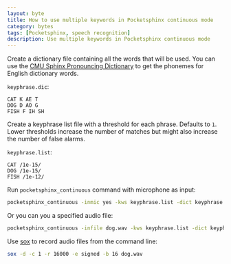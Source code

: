 ```yaml
---
layout: byte
title: How to use multiple keywords in Pocketsphinx continuous mode
category: bytes
tags: [Pocketsphinx, speech recognition]
description: Use multiple keywords in Pocketsphinx continuous mode
---
```

Create a dictionary file containing all the words that will be used. You can use the [CMU Sphinx Pronouncing Dictionary](http://svn.code.sf.net/p/cmusphinx/code/trunk/cmudict/sphinxdict/) to get the phonemes for English dictionary words.

`keyphrase.dic`:

```text
CAT K AE T
DOG D AO G
FISH F IH SH
```

Create a keyphrase list file with a threshold for each phrase. Defaults to `1`. Lower thresholds increase the number of matches but might also increase the number of false alarms.

`keyphrase.list`:

```text
CAT /1e-15/
DOG /1e-15/
FISH /1e-12/
```

Run `pocketsphinx_continuous` command with microphone as input:

```bash
pocketsphinx_continuous -inmic yes -kws keyphrase.list -dict keyphrase.dic
```

Or you can you a specified audio file:

```bash
pocketsphinx_continuous -infile dog.wav -kws keyphrase.list -dict keyphrase.dict
```

Use [sox](http://sox.sourceforge.net/) to record audio files from the command line:

```bash
sox -d -c 1 -r 16000 -e signed -b 16 dog.wav
```
